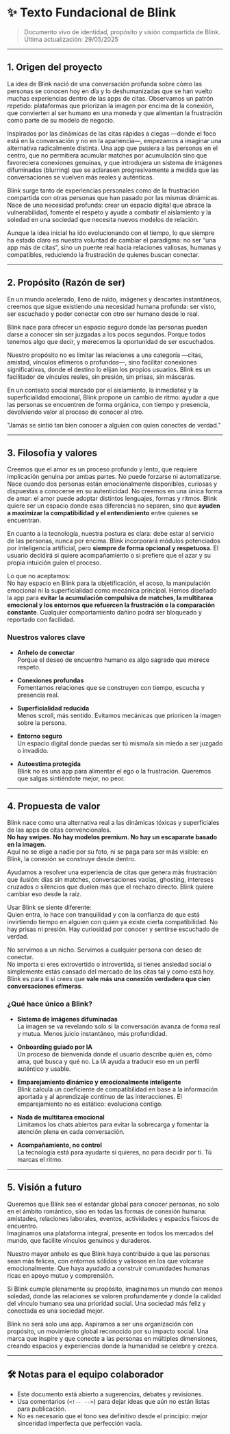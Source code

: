 # ✨ Texto Fundacional de Blink

> Documento vivo de identidad, propósito y visión compartida de Blink.  
> Última actualización: 29/05/2025

---

## 1. Origen del proyecto

La idea de Blink nació de una conversación profunda sobre cómo las personas se conocen hoy en día y lo deshumanizadas que se han vuelto muchas experiencias dentro de las apps de citas. Observamos un patrón repetido: plataformas que priorizan la imagen por encima de la conexión, que convierten al ser humano en una moneda y que alimentan la frustración como parte de su modelo de negocio.

Inspirados por las dinámicas de las citas rápidas a ciegas —donde el foco está en la conversación y no en la apariencia—, empezamos a imaginar una alternativa radicalmente distinta. Una app que pusiera a las personas en el centro, que no permitiera acumular matches por acumulación sino que favoreciera conexiones genuinas, y que introdujera un sistema de imágenes difuminadas (blurring) que se aclarasen progresivamente a medida que las conversaciones se vuelven más reales y auténticas.

Blink surge tanto de experiencias personales como de la frustración compartida con otras personas que han pasado por las mismas dinámicas. Nace de una necesidad profunda: crear un espacio digital que abrace la vulnerabilidad, fomente el respeto y ayude a combatir el aislamiento y la soledad en una sociedad que necesita nuevos modelos de relación.

Aunque la idea inicial ha ido evolucionando con el tiempo, lo que siempre ha estado claro es nuestra voluntad de cambiar el paradigma: no ser “una app más de citas”, sino un puente real hacia relaciones valiosas, humanas y compatibles, reduciendo la frustración de quienes buscan conectar.

---

## 2. Propósito (Razón de ser)

En un mundo acelerado, lleno de ruido, imágenes y descartes instantáneos, creemos que sigue existiendo una necesidad humana profunda: ser visto, ser escuchado y poder conectar con otro ser humano desde lo real.

Blink nace para ofrecer un espacio seguro donde las personas puedan darse a conocer sin ser juzgadas a los pocos segundos. Porque todos tenemos algo que decir, y merecemos la oportunidad de ser escuchados.

Nuestro propósito no es limitar las relaciones a una categoría —citas, amistad, vínculos efímeros o profundos—, sino facilitar conexiones significativas, donde el destino lo elijan los propios usuarios. Blink es un facilitador de vínculos reales, sin presión, sin prisas, sin máscaras.

En un contexto social marcado por el aislamiento, la inmediatez y la superficialidad emocional, Blink propone un cambio de ritmo: ayudar a que las personas se encuentren de forma orgánica, con tiempo y presencia, devolviendo valor al proceso de conocer al otro.

"Jamás se sintió tan bien conocer a alguien con quien conectes de verdad."

---

## 3. Filosofía y valores

Creemos que el amor es un proceso profundo y lento, que requiere implicación genuina por ambas partes. No puede forzarse ni automatizarse. Nace cuando dos personas están emocionalmente disponibles, curiosas y dispuestas a conocerse en su autenticidad. No creemos en una única forma de amar: el amor puede adoptar distintos lenguajes, formas y ritmos. Blink quiere ser un espacio donde esas diferencias no separen, sino que **ayuden a maximizar la compatibilidad y el entendimiento** entre quienes se encuentran.

En cuanto a la tecnología, nuestra postura es clara: debe estar al servicio de las personas, nunca por encima. Blink incorporará módulos potenciados por inteligencia artificial, pero **siempre de forma opcional y respetuosa**. El usuario decidirá si quiere acompañamiento o si prefiere que el azar y su propia intuición guíen el proceso.

Lo que no aceptamos:  
No hay espacio en Blink para la objetificación, el acoso, la manipulación emocional ni la superficialidad como mecánica principal. Hemos diseñado la app para **evitar la acumulación compulsiva de matches, la multitarea emocional y los entornos que refuercen la frustración o la comparación constante**. Cualquier comportamiento dañino podrá ser bloqueado y reportado con facilidad.

### Nuestros valores clave

- **Anhelo de conectar**  
  Porque el deseo de encuentro humano es algo sagrado que merece respeto.

- **Conexiones profundas**  
  Fomentamos relaciones que se construyen con tiempo, escucha y presencia real.

- **Superficialidad reducida**  
  Menos scroll, más sentido. Evitamos mecánicas que prioricen la imagen sobre la persona.

- **Entorno seguro**  
  Un espacio digital donde puedas ser tú mismo/a sin miedo a ser juzgado o invadido.

- **Autoestima protegida**  
  Blink no es una app para alimentar el ego o la frustración. Queremos que salgas sintiéndote mejor, no peor.

---

## 4. Propuesta de valor

Blink nace como una alternativa real a las dinámicas tóxicas y superficiales de las apps de citas convencionales.  
**No hay swipes. No hay modelos premium. No hay un escaparate basado en la imagen.**  
Aquí no se elige a nadie por su foto, ni se paga para ser más visible: en Blink, la conexión se construye desde dentro.

Ayudamos a resolver una experiencia de citas que genera más frustración que ilusión: días sin matches, conversaciones vacías, ghosting, intereses cruzados o silencios que duelen más que el rechazo directo. Blink quiere cambiar eso desde la raíz.

Usar Blink se siente diferente:  
Quien entra, lo hace con tranquilidad y con la confianza de que está invirtiendo tiempo en alguien con quien ya existe cierta compatibilidad. No hay prisas ni presión. Hay curiosidad por conocer y sentirse escuchado de verdad.

No servimos a un nicho. Servimos a cualquier persona con deseo de conectar.  
No importa si eres extrovertido o introvertida, si tienes ansiedad social o simplemente estás cansado del mercado de las citas tal y como está hoy. Blink es para ti si crees que **vale más una conexión verdadera que cien conversaciones efímeras**.

### ¿Qué hace único a Blink?

- **Sistema de imágenes difuminadas**  
  La imagen se va revelando solo si la conversación avanza de forma real y mutua. Menos juicio instantáneo, más profundidad.

- **Onboarding guiado por IA**  
  Un proceso de bienvenida donde el usuario describe quién es, cómo ama, qué busca y qué no. La IA ayuda a traducir eso en un perfil auténtico y usable.

- **Emparejamiento dinámico y emocionalmente inteligente**  
  Blink calcula un coeficiente de compatibilidad en base a la información aportada y al aprendizaje continuo de las interacciones. El emparejamiento no es estático: evoluciona contigo.

- **Nada de multitarea emocional**  
  Limitamos los chats abiertos para evitar la sobrecarga y fomentar la atención plena en cada conversación.

- **Acompañamiento, no control**  
  La tecnología está para ayudarte si quieres, no para decidir por ti. Tú marcas el ritmo.

---

## 5. Visión a futuro

Queremos que Blink sea el estándar global para conocer personas, no solo en el ámbito romántico, sino en todas las formas de conexión humana: amistades, relaciones laborales, eventos, actividades y espacios físicos de encuentro.  
Imaginamos una plataforma integral, presente en todos los mercados del mundo, que facilite vínculos genuinos y duraderos.

Nuestro mayor anhelo es que Blink haya contribuido a que las personas sean más felices, con entornos sólidos y valiosos en los que volcarse emocionalmente. Que haya ayudado a construir comunidades humanas ricas en apoyo mutuo y comprensión.

Si Blink cumple plenamente su propósito, imaginamos un mundo con menos soledad, donde las relaciones se valoren profundamente y donde la calidad del vínculo humano sea una prioridad social. Una sociedad más feliz y conectada es una sociedad mejor.

Blink no será solo una app. Aspiramos a ser una organización con propósito, un movimiento global reconocido por su impacto social. Una marca que inspire y que conecte a las personas en múltiples dimensiones, creando espacios y experiencias donde la humanidad se celebre y crezca.

---

## 🛠 Notas para el equipo colaborador

- Este documento está abierto a sugerencias, debates y revisiones.
- Usa comentarios (`<!-- -->`) para dejar ideas que aún no están listas para publicación.
- No es necesario que el tono sea definitivo desde el principio: mejor sinceridad imperfecta que perfección vacía.
